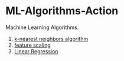 # ML-Algorithms-Action
Machine Learning Algorithms.

1. [k-nearest neighbors algorithm](01kNN/)
2. [feature scaling](02Feature-Scaling/)
3. [Linear Regression](03Linear-Regression/)